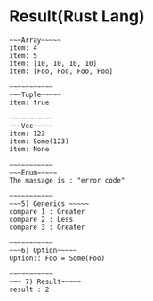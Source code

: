 # Result(Rust Lang)

```
~~~Array~~~~~
item: 4
item: 5
item: [10, 10, 10, 10]
item: [Foo, Foo, Foo, Foo]

~~~~~~~~~~~
~~~Tuple~~~~~
item: true

~~~~~~~~~~~
~~~Vec~~~~~
item: 123
item: Some(123)
item: None

~~~~~~~~~~~
~~~Enum~~~~~
The massage is : "error code"

~~~~~~~~~~~
~~~5) Generics ~~~~~
compare 1 : Greater
compare 2 : Less
compare 3 : Greater

~~~~~~~~~~~
~~~6) Option~~~~~
Option:: Foo = Some(Foo)

~~~~~~~~~~~
~~~ 7) Result~~~~~
result : 2

```
